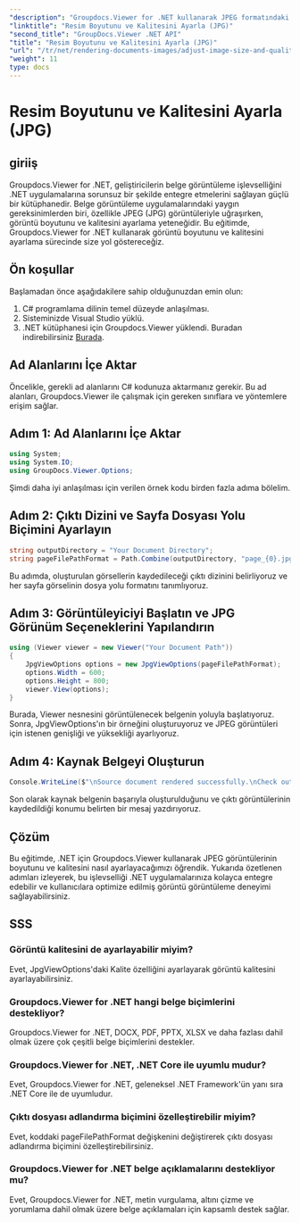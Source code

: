 ```yaml
---
"description": "Groupdocs.Viewer for .NET kullanarak JPEG formatındaki görüntü boyutunu ve kalitesini nasıl optimize edeceğinizi öğrenin. Belge görüntüleme deneyiminizi geliştirin."
"linktitle": "Resim Boyutunu ve Kalitesini Ayarla (JPG)"
"second_title": "GroupDocs.Viewer .NET API"
"title": "Resim Boyutunu ve Kalitesini Ayarla (JPG)"
"url": "/tr/net/rendering-documents-images/adjust-image-size-and-quality-jpg/"
"weight": 11
type: docs
---
```

# Resim Boyutunu ve Kalitesini Ayarla (JPG)

## giriiş
Groupdocs.Viewer for .NET, geliştiricilerin belge görüntüleme işlevselliğini .NET uygulamalarına sorunsuz bir şekilde entegre etmelerini sağlayan güçlü bir kütüphanedir. Belge görüntüleme uygulamalarındaki yaygın gereksinimlerden biri, özellikle JPEG (JPG) görüntüleriyle uğraşırken, görüntü boyutunu ve kalitesini ayarlama yeteneğidir. Bu eğitimde, Groupdocs.Viewer for .NET kullanarak görüntü boyutunu ve kalitesini ayarlama sürecinde size yol göstereceğiz.
## Ön koşullar
Başlamadan önce aşağıdakilere sahip olduğunuzdan emin olun:
1. C# programlama dilinin temel düzeyde anlaşılması.
2. Sisteminizde Visual Studio yüklü.
3. .NET kütüphanesi için Groupdocs.Viewer yüklendi. Buradan indirebilirsiniz [Burada](https://releases.groupdocs.com/viewer/net/).

## Ad Alanlarını İçe Aktar
Öncelikle, gerekli ad alanlarını C# kodunuza aktarmanız gerekir. Bu ad alanları, Groupdocs.Viewer ile çalışmak için gereken sınıflara ve yöntemlere erişim sağlar.
## Adım 1: Ad Alanlarını İçe Aktar
```csharp
using System;
using System.IO;
using GroupDocs.Viewer.Options;
```

Şimdi daha iyi anlaşılması için verilen örnek kodu birden fazla adıma bölelim.
## Adım 2: Çıktı Dizini ve Sayfa Dosyası Yolu Biçimini Ayarlayın
```csharp
string outputDirectory = "Your Document Directory";
string pageFilePathFormat = Path.Combine(outputDirectory, "page_{0}.jpg");
```
Bu adımda, oluşturulan görsellerin kaydedileceği çıktı dizinini belirliyoruz ve her sayfa görselinin dosya yolu formatını tanımlıyoruz.
## Adım 3: Görüntüleyiciyi Başlatın ve JPG Görünüm Seçeneklerini Yapılandırın
```csharp
using (Viewer viewer = new Viewer("Your Document Path"))
{
    JpgViewOptions options = new JpgViewOptions(pageFilePathFormat);
    options.Width = 600;
    options.Height = 800;
    viewer.View(options);
}
```
Burada, Viewer nesnesini görüntülenecek belgenin yoluyla başlatıyoruz. Sonra, JpgViewOptions'ın bir örneğini oluşturuyoruz ve JPEG görüntüleri için istenen genişliği ve yüksekliği ayarlıyoruz.
## Adım 4: Kaynak Belgeyi Oluşturun
```csharp
Console.WriteLine($"\nSource document rendered successfully.\nCheck output in {outputDirectory}.");
```
Son olarak kaynak belgenin başarıyla oluşturulduğunu ve çıktı görüntülerinin kaydedildiği konumu belirten bir mesaj yazdırıyoruz.

## Çözüm
Bu eğitimde, .NET için Groupdocs.Viewer kullanarak JPEG görüntülerinin boyutunu ve kalitesini nasıl ayarlayacağımızı öğrendik. Yukarıda özetlenen adımları izleyerek, bu işlevselliği .NET uygulamalarınıza kolayca entegre edebilir ve kullanıcılara optimize edilmiş görüntü görüntüleme deneyimi sağlayabilirsiniz.
## SSS
### Görüntü kalitesini de ayarlayabilir miyim?
Evet, JpgViewOptions'daki Kalite özelliğini ayarlayarak görüntü kalitesini ayarlayabilirsiniz.
### Groupdocs.Viewer for .NET hangi belge biçimlerini destekliyor?
Groupdocs.Viewer for .NET, DOCX, PDF, PPTX, XLSX ve daha fazlası dahil olmak üzere çok çeşitli belge biçimlerini destekler.
### Groupdocs.Viewer for .NET, .NET Core ile uyumlu mudur?
Evet, Groupdocs.Viewer for .NET, geleneksel .NET Framework'ün yanı sıra .NET Core ile de uyumludur.
### Çıktı dosyası adlandırma biçimini özelleştirebilir miyim?
Evet, koddaki pageFilePathFormat değişkenini değiştirerek çıktı dosyası adlandırma biçimini özelleştirebilirsiniz.
### Groupdocs.Viewer for .NET belge açıklamalarını destekliyor mu?
Evet, Groupdocs.Viewer for .NET, metin vurgulama, altını çizme ve yorumlama dahil olmak üzere belge açıklamaları için kapsamlı destek sağlar.